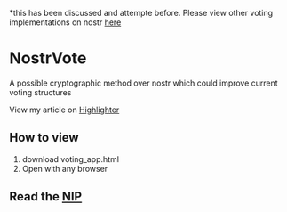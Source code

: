 *this has been discussed and attempte before. Please view other voting implementations on nostr [here](https://github.com/therealsupermax/NostrVote/blob/main/past%20nostr%20voting%20attempts.md)
# NostrVote
A possible cryptographic method over nostr which could improve current voting structures

View my article on [Highlighter](https://github.com/therealsupermax/NostrVote)



## How to view
1. download voting_app.html
2. Open with any browser


## Read the [NIP]()
